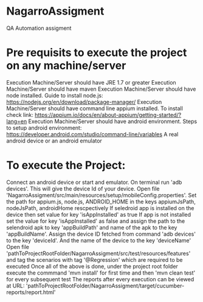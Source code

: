 # NagarroAssigment
QA Automation assigment

# Pre requisits to execute the project on any machine/server
Execution Machine/Server should have JRE 1.7 or greater
Execution Machine/Server should have maven
Execution Machine/Server should have node installed. Guide to install node.js: https://nodejs.org/en/download/package-manager/
Execution Machine/Server should have command line appium installed. To install check link: https://appium.io/docs/en/about-appium/getting-started/?lang=en
Execution Machine/Server should have android environment. Steps to setup android environment: https://developer.android.com/studio/command-line/variables
A real android device or an android emulator

# To execute the Project:
Connect an android device or start and emulator. On terminal run 'adb devices'. This will give the device Id of your device.
Open file 'NagarroAssigment/src/main/resources/setup/mobileConfig.properties'.
Set the path for appium.js, node.js, ANDROID_HOME in the keys appiumJsPath, nodeJsPath, androidHome rescpectively
If seledroid app is installed on the device then set value for key 'isAppInstalled' as true
If app is not installed set the value for key 'isAppInstalled' as false and assign the path to the selendroid apk to key 'appBuildPath' and name of the apk to the key 'appBuildName'.
Assign the device ID fetched from command 'adb devices' to the key 'deviceId'. And the name of the device to the key 'deviceName'
Open file 'pathToProjectRootFolder/NagarroAssigment/src/test/resources/features' and tag the scenarios with tag '@Regression' which are required to be executed
Once all of the above is done, under the project root folder execute the commmand 'mvn install' for first time and then 'mvn clean test' for every subsequent test
The reports after every execution can be viewed at URL: 'pathToProjectRootFolder/NagarroAssigment/target/cucumber-reports/report.html'
